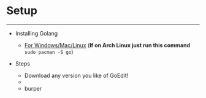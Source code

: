 # Setup
___
* Installing Golang
    * [For Windows/Mac/Linux](https://go.dev/dl/) 
    (**If on Arch Linux just run this command** ```sudo pacman -S go```)


* Steps
    * Download any version you like of GoEdit!
    * 
    * burper